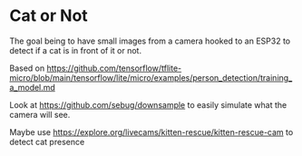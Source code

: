# Cat or Not
The goal being to have small images from a camera hooked to an ESP32 to
detect if a cat is in front of it or not.

Based on https://github.com/tensorflow/tflite-micro/blob/main/tensorflow/lite/micro/examples/person_detection/training_a_model.md

Look at https://github.com/sebug/downsample to easily simulate what the
camera will see.

Maybe use https://explore.org/livecams/kitten-rescue/kitten-rescue-cam to
detect cat presence

